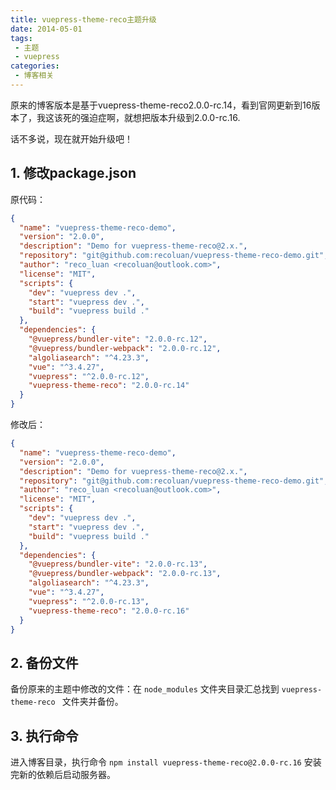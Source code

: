 ```yaml
---
title: vuepress-theme-reco主题升级
date: 2014-05-01
tags:
 - 主题
 - vuepress
categories:
 - 博客相关
---
```

原来的博客版本是基于vuepress-theme-reco2.0.0-rc.14，看到官网更新到16版本了，我这该死的强迫症啊，就想把版本升级到2.0.0-rc.16.

话不多说，现在就开始升级吧！

## 1. 修改package.json

原代码：

```json
{
  "name": "vuepress-theme-reco-demo",
  "version": "2.0.0",
  "description": "Demo for vuepress-theme-reco@2.x.",
  "repository": "git@github.com:recoluan/vuepress-theme-reco-demo.git",
  "author": "reco_luan <recoluan@outlook.com>",
  "license": "MIT",
  "scripts": {
    "dev": "vuepress dev .",
    "start": "vuepress dev .",
    "build": "vuepress build ."
  },
  "dependencies": {
    "@vuepress/bundler-vite": "2.0.0-rc.12",
    "@vuepress/bundler-webpack": "2.0.0-rc.12",
    "algoliasearch": "^4.23.3",
    "vue": "^3.4.27",
    "vuepress": "^2.0.0-rc.12",
    "vuepress-theme-reco": "2.0.0-rc.14"
  }
}
```

修改后：

```json
{
  "name": "vuepress-theme-reco-demo",
  "version": "2.0.0",
  "description": "Demo for vuepress-theme-reco@2.x.",
  "repository": "git@github.com:recoluan/vuepress-theme-reco-demo.git",
  "author": "reco_luan <recoluan@outlook.com>",
  "license": "MIT",
  "scripts": {
    "dev": "vuepress dev .",
    "start": "vuepress dev .",
    "build": "vuepress build ."
  },
  "dependencies": {
    "@vuepress/bundler-vite": "2.0.0-rc.13",
    "@vuepress/bundler-webpack": "2.0.0-rc.13",
    "algoliasearch": "^4.23.3",
    "vue": "^3.4.27",
    "vuepress": "^2.0.0-rc.13",
    "vuepress-theme-reco": "2.0.0-rc.16"
  }
}

```

## 2. 备份文件

备份原来的主题中修改的文件：在 ``` node_modules ``` 文件夹目录汇总找到 ```vuepress-theme-reco ``` 文件夹并备份。

## 3. 执行命令

进入博客目录，执行命令 ``` npm install vuepress-theme-reco@2.0.0-rc.16 ``` 安装完新的依赖后启动服务器。

